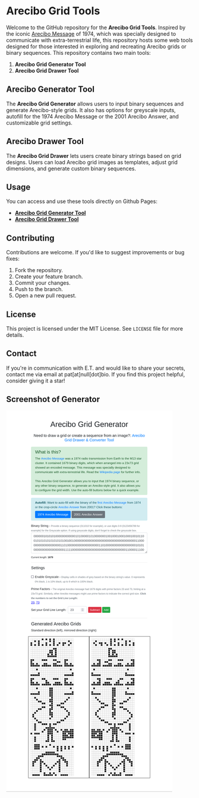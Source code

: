 # Arecibo Grid Tools

Welcome to the GitHub repository for the **Arecibo Grid Tools**. Inspired by the iconic [Arecibo Message](https://en.wikipedia.org/wiki/Arecibo_message) of 1974, which was specially designed to communicate with extra-terrestrial life, this repository hosts some web tools designed for those interested in exploring and recreating Arecibo grids or binary sequences. This repository contains two main tools:

1. **Arecibo Grid Generator Tool**
2. **Arecibo Grid Drawer Tool**

## Arecibo Generator Tool

The **Arecibo Grid Generator** allows users to input binary sequences and generate Arecibo-style grids. It also has options for greyscale inputs, autofill for the 1974 Arecibo Message or the 2001 Arecibo Answer, and customizable grid settings.

## Arecibo Drawer Tool

The **Arecibo Grid Drawer** lets users create binary strings based on grid designs. Users can load Arecibo grid images as templates, adjust grid dimensions, and generate custom binary sequences.

## Usage

You can access and use these tools directly on Github Pages:

- [**Arecibo Grid Generator Tool**](https://nullbio.github.io/aricebo-tools/generator)
- [**Arecibo Grid Drawer Tool**](https://nullbio.github.io/aricebo-tools/drawer)

## Contributing

Contributions are welcome. If you'd like to suggest improvements or bug fixes:

1. Fork the repository.
2. Create your feature branch.
3. Commit your changes.
4. Push to the branch.
5. Open a new pull request.

## License

This project is licensed under the MIT License. See `LICENSE` file for more details.

## Contact

If you're in communication with E.T. and would like to share your secrets, contact me via email at pat[at]null[dot]bio. If you find this project helpful, consider giving it a star! 

## Screenshot of Generator

![Arecibo Grid Generator Tool Screenshot](screenshot.png)


